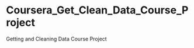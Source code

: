 Coursera_Get_Clean_Data_Course_Project
======================================

Getting and Cleaning Data Course Project
